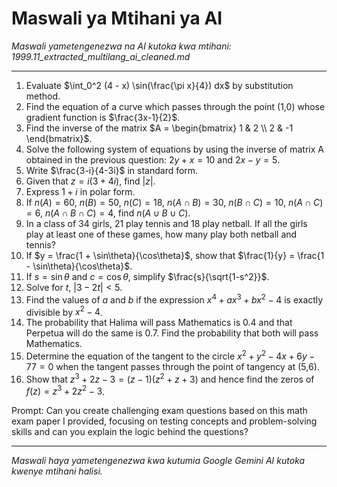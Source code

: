 # Maswali ya Mtihani ya AI
*Maswali yametengenezwa na AI kutoka kwa mtihani: 1999.11_extracted_multilang_ai_cleaned.md*

---

1.  Evaluate $\int_0^2 (4 - x) \sin(\frac{\pi x}{4}) dx$ by substitution method.
2.  Find the equation of a curve which passes through the point (1,0) whose gradient function is $\frac{3x-1}{2}$.
3.  Find the inverse of the matrix $A = \begin{bmatrix} 1 & 2 \\ 2 & -1 \end{bmatrix}$.
4.  Solve the following system of equations by using the inverse of matrix A obtained in the previous question: $2y + x = 10$ and $2x - y = 5$.
5.  Write $\frac{3-i}{4-3i}$ in standard form.
6.  Given that $z = i(3 + 4i)$, find $|z|$.
7.  Express $1 + i$ in polar form.
8.  If $n(A) = 60$, $n(B) = 50$, $n(C) = 18$, $n(A \cap B) = 30$, $n(B \cap C) = 10$, $n(A \cap C) = 6$, $n(A \cap B \cap C) = 4$, find $n(A \cup B \cup C)$.
9.  In a class of 34 girls, 21 play tennis and 18 play netball. If all the girls play at least one of these games, how many play both netball and tennis?
10. If $y = \frac{1 + \sin\theta}{\cos\theta}$, show that $\frac{1}{y} = \frac{1 - \sin\theta}{\cos\theta}$.
11. If $s = \sin\theta$ and $c = \cos\theta$, simplify $\frac{s}{\sqrt{1-s^2}}$.
12. Solve for $t$, $|3-2t| < 5$.
13. Find the values of $a$ and $b$ if the expression $x^4 + ax^3 + bx^2 - 4$ is exactly divisible by $x^2 - 4$.
14. The probability that Halima will pass Mathematics is 0.4 and that Perpetua will do the same is 0.7. Find the probability that both will pass Mathematics.
15. Determine the equation of the tangent to the circle $x^2 + y^2 - 4x + 6y - 77 = 0$ when the tangent passes through the point of tangency at (5,6).
16. Show that $z^3 + 2z - 3 = (z-1)(z^2 + z + 3)$ and hence find the zeros of $f(z) = z^3 + 2z^2 - 3$.

Prompt: Can you create challenging exam questions based on this math exam paper I provided, focusing on testing concepts and problem-solving skills and can you explain the logic behind the questions?

---
*Maswali haya yametengenezwa kwa kutumia Google Gemini AI kutoka kwenye mtihani halisi.*
